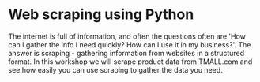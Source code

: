 # Web scraping using Python
The internet is full of information, and often the questions often are 'How can I gather the info I need quickly? How can I use it in my business?'. The answer is scraping - gathering information from websites in a structured format. In this workshop we will scrape product data from TMALL.com and see how easily you can use scraping to gather the data you need.
